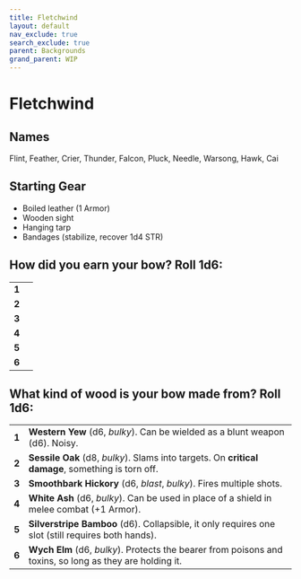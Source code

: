```yaml
---
title: Fletchwind
layout: default
nav_exclude: true
search_exclude: true
parent: Backgrounds
grand_parent: WIP
---
```


# Fletchwind

> 

## Names
Flint, Feather, Crier, Thunder, Falcon, Pluck, Needle, Warsong, Hawk, Cai

## Starting Gear
 
- Boiled leather (1 Armor)
- Wooden sight
- Hanging tarp
- Bandages (stabilize, recover 1d4 STR)

## How did you earn your bow? Roll 1d6:

|       |     |
| ----- | --- |
| **1** |     |
| **2** |     |
| **3** |     |
| **4** |     |
| **5** |     |
| **6** |     |

## What kind of wood is your bow made from? Roll 1d6:

|       |                                                                                                           |
| ----- | --------------------------------------------------------------------------------------------------------- |
| **1** | **Western Yew** (d6, _bulky_). Can be wielded as a blunt weapon (d6). Noisy.                              |
| **2** | **Sessile Oak** (d8, _bulky_). Slams into targets. On **critical damage**, something is torn off.         |
| **3** | **Smoothbark Hickory** (d6, _blast_, _bulky_). Fires multiple shots.                                      |
| **4** | **White Ash** (d6, _bulky_). Can be used in place of a shield in melee combat (+1 Armor).                 |
| **5** | **Silverstripe Bamboo** (d6). Collapsible, it only requires one slot (still requires both hands).         |
| **6** | **Wych Elm** (d6, _bulky_). Protects the bearer from poisons and toxins, so long as they are holding it. |